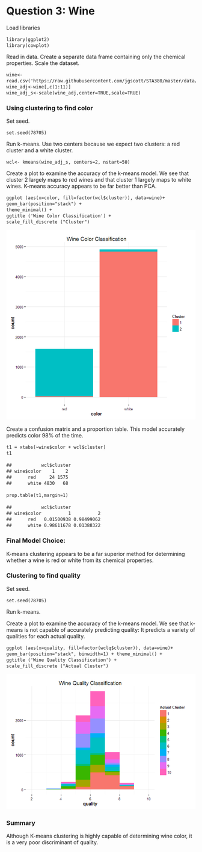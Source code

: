 Question 3: Wine
================

Load libraries

    library(ggplot2)
    library(cowplot)

Read in data. Create a separate data frame containing only the chemical
properties. Scale the dataset.

    wine<-read.csv('https://raw.githubusercontent.com/jgscott/STA380/master/data/wine.csv',row.names<-1)
    wine_adj<-wine[,c(1:11)]
    wine_adj_s<-scale(wine_adj,center=TRUE,scale=TRUE)

### Using clustering to find color

Set seed.

    set.seed(78705)

Run k-means. Use two centers because we expect two clusters: a red
cluster and a white cluster.

    wcl<- kmeans(wine_adj_s, centers=2, nstart=50)

Create a plot to examine the accuracy of the k-means model. We see that
cluster 2 largely maps to red wines and that cluster 1 largely maps to
white wines. K-means accuracy appears to be far better than PCA.

    ggplot (aes(x=color, fill=factor(wcl$cluster)), data=wine)+
    geom_bar(position="stack") +
    theme_minimal() +
    ggtitle ('Wine Color Classification') +
    scale_fill_discrete ("Cluster")

![](../Images/color.png)

Create a confusion matrix and a proportion table. This model accurately
predicts color 98% of the time.

    t1 = xtabs(~wine$color + wcl$cluster)
    t1

    ##           wcl$cluster
    ## wine$color    1    2
    ##      red     24 1575
    ##      white 4830   68

    prop.table(t1,margin=1)

    ##           wcl$cluster
    ## wine$color          1          2
    ##      red   0.01500938 0.98499062
    ##      white 0.98611678 0.01388322

### Final Model Choice:

K-means clustering appears to be a far superior method for determining
whether a wine is red or white from its chemical properties.

### Clustering to find quality

Set seed.

    set.seed(78705)

Run k-means.

Create a plot to examine the accuracy of the k-means model. We see that
k-means is not capable of accurately predicting quality: It predicts a
variety of qualities for each actual quality.

    ggplot (aes(x=quality, fill=factor(wclq$cluster)), data=wine)+
    geom_bar(position="stack", binwidth=1) + theme_minimal() +
    ggtitle ('Wine Quality Classification') +
    scale_fill_discrete ("Actual Cluster")

![](../Images/quality.png)

### Summary

Although K-means clustering is highly capable of determining wine color, it is a very poor discriminant of quality.
